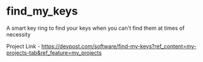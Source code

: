 # find_my_keys
A smart key ring to find your keys when you can't find them at times of necessity

Project Link - https://devpost.com/software/find-my-keys?ref_content=my-projects-tab&ref_feature=my_projects
